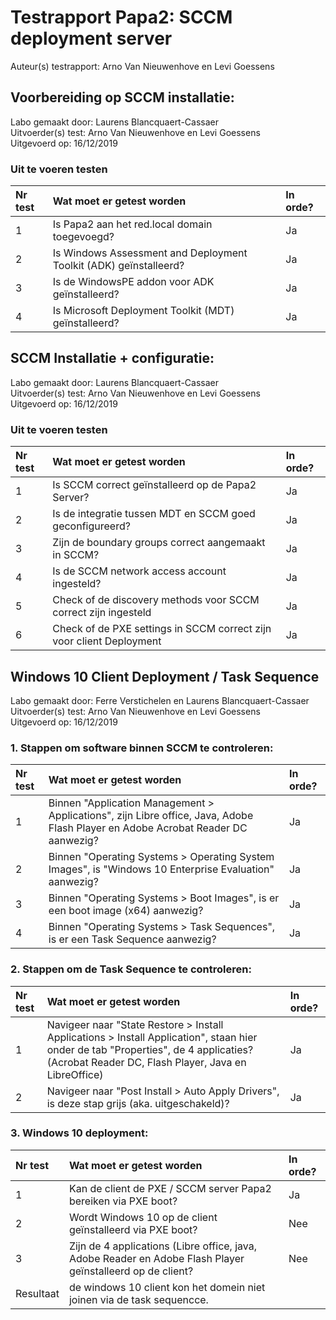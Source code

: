 # Testrapport Papa2: SCCM deployment server

Auteur(s) testrapport: Arno Van Nieuwenhove en Levi Goessens

## Voorbereiding op SCCM installatie:
Labo gemaakt door: Laurens Blancquaert-Cassaer  
Uitvoerder(s) test: Arno Van Nieuwenhove en Levi Goessens  
Uitgevoerd op: 16/12/2019

### Uit te voeren testen
| Nr test | Wat moet er getest worden | In orde? |
| :--- | :--- | :--- |
| 1 | Is Papa2 aan het red.local domain toegevoegd? | Ja |
| 2 | Is Windows Assessment and Deployment Toolkit (ADK) geïnstalleerd?| Ja |
| 3 | Is de WindowsPE addon voor ADK geïnstalleerd? | Ja |
| 4 | Is Microsoft Deployment Toolkit (MDT) geïnstalleerd? | Ja |



## SCCM Installatie + configuratie:
Labo gemaakt door: Laurens Blancquaert-Cassaer  
Uitvoerder(s) test: Arno Van Nieuwenhove en Levi Goessens  
Uitgevoerd op: 16/12/2019 

### Uit te voeren testen
| Nr test | Wat moet er getest worden | In orde? |
| :--- | :--- | :--- |
| 1 | Is SCCM correct geïnstalleerd op de Papa2 Server? | Ja|
| 2 | Is de integratie tussen MDT en SCCM goed geconfigureerd? | Ja |
| 3 | Zijn de boundary groups correct aangemaakt in SCCM?| Ja |
| 4 | Is de SCCM network access account ingesteld? | Ja |
| 5 | Check of de discovery methods voor SCCM correct zijn ingesteld | Ja |
| 6 | Check of de PXE settings in SCCM correct zijn voor client Deployment | Ja|



## Windows 10 Client Deployment / Task Sequence
Labo gemaakt door: Ferre Verstichelen en Laurens Blancquaert-Cassaer
Uitvoerder(s) test: Arno Van Nieuwenhove en Levi Goessens     
Uitgevoerd op: 16/12/2019

### 1. Stappen om software binnen SCCM te controleren:
| Nr test | Wat moet er getest worden | In orde? |
| :--- | :--- | :--- |
| 1 | Binnen "Application Management > Applications", zijn  Libre office, Java, Adobe Flash Player en Adobe Acrobat Reader DC aanwezig? | Ja |
| 2 | Binnen "Operating Systems > Operating  System Images", is "Windows 10 Enterprise Evaluation" aanwezig? | Ja |
| 3 | Binnen "Operating Systems > Boot Images", is er een boot image (x64) aanwezig? | Ja |
| 4 | Binnen "Operating Systems > Task Sequences", is er een Task Sequence aanwezig?| Ja |

### 2. Stappen om de Task Sequence te controleren:
| Nr test | Wat moet er getest worden | In orde? |
| :--- | :--- | :--- |
| 1 | Navigeer naar "State Restore > Install Applications > Install Application", staan hier onder de tab "Properties", de 4 applicaties? (Acrobat Reader DC, Flash Player, Java en LibreOffice) | Ja |
| 2 | Navigeer naar "Post Install > Auto Apply Drivers", is deze stap grijs (aka. uitgeschakeld)? | Ja |

### 3. Windows 10 deployment:
| Nr test | Wat moet er getest worden | In orde? |
| :--- | :--- | :--- |
| 1 | Kan de client de PXE / SCCM server Papa2 bereiken via PXE boot?| Ja |
| 2 | Wordt Windows 10 op de client geïnstalleerd via PXE boot? | Nee |
| 3 | Zijn de 4 applications (Libre office, java, Adobe Reader en Adobe Flash Player geïnstalleerd op de client? | Nee |
| Resultaat | de windows 10 client kon het domein niet joinen via de task sequencce.
